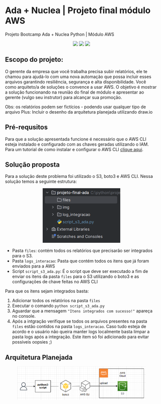# Ada + Nuclea | Projeto final módulo AWS
Projeto Bootcamp Ada + Nuclea Python | Módulo AWS 

<p align="center">
    <a alt="Python">
          <img src="https://img.shields.io/badge/Python-v3.11-blue.svg" />
    </a>
    <a alt="boto3">
        <img src="https://img.shields.io/badge/boto3-v1.28.25-red.svg" />
    </a>
  <a alt="AWS CLI">
        <img src="https://img.shields.io/badge/AWS_CLI-v2.13.9-blueviolet.svg" />
    </a>
</p>


## Escopo do projeto:
O gerente da empresa que você trabalha precisa subir relatórios, ele te chamou para ajudá-lo com uma nova automação que possa incluir esses arquivos garantindo resiliência, segurança e alta disponibilidade. Você como arquiteto/a de soluções o convence a usar AWS.
O objetivo é mostrar a solução funcionando na reunião do final de módulo e apresentar ao gerente (vulgo seu instrutor) para alcançar sua promoção.

Obs: os relatórios podem ser fictícios - podendo usar qualquer tipo de arquivo
Plus: Incluir o desenho da arquitetura planejada utilizando draw.io

## Pré-requsitos
Para que a solução apresentada funcione é necessário que o AWS CLI esteja instalado e configurado com as chaves geradas utilizando o IAM. Para um tutorial de como instalar e configurar o AWS CLI [clique aqui](https://www.youtube.com/watch?v=PWAnY-w1SGQ&).


## Solução proposta
Para a solução deste problema foi utilizado o S3, boto3 e AWS CLI. Nessa solução temos a seguinte estrutura: 
<figure>
<p align="center">
  <img src="https://github.com/myllamachaado/projeto-final-ada/blob/master/img/img2.PNG"/><br>
</p>
</figure>


- Pasta `files`: contém todos os relatórios que precisarão ser integrados para o S3. 
- Pasta `logs_interacao`: Pasta que contém todos os itens que já foram enviados para a AWS 
- Script `script_s3_ada.py`: É o script que deve ser executado a fim de enviar os itens da pasta `files` para o S3 utilizando o boto3 e as configurações de chave feitas no AWS CLI

Para que os itens sejam integrados basta:
1) Adicionar todos os relatórios na pasta `files`
2) Executar o comando `python script_s3_ada.py`
3) Aguardar que a mensagem `"Itens integrados com sucesso!"` apareça no console.
4) Após a intgração verifique se todos os arquivos presentes na pasta `files` estão contidos na pasta `logs_interacao`. Caso tudo esteja de acordo e o usuário não queira manter logs localmente basta limpar a pasta logs após a integração. Este item só foi adicionado para evitar possíveis oopsies ;)

## Arquitetura Planejada
<figure>
<p align="center">
  <img src="https://github.com/myllamachaado/projeto-final-ada/blob/master/img/img3.PNG"/><br>
</p>
</figure>

